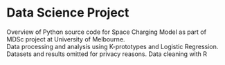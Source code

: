 # Data Science Project

Overview of Python source code for Space Charging Model as part of MDSc project at University of Melbourne. <br>
Data processing and analysis using K-prototypes and Logistic Regression. 
Datasets and results omitted for privacy reasons. 
Data cleaning with R 

